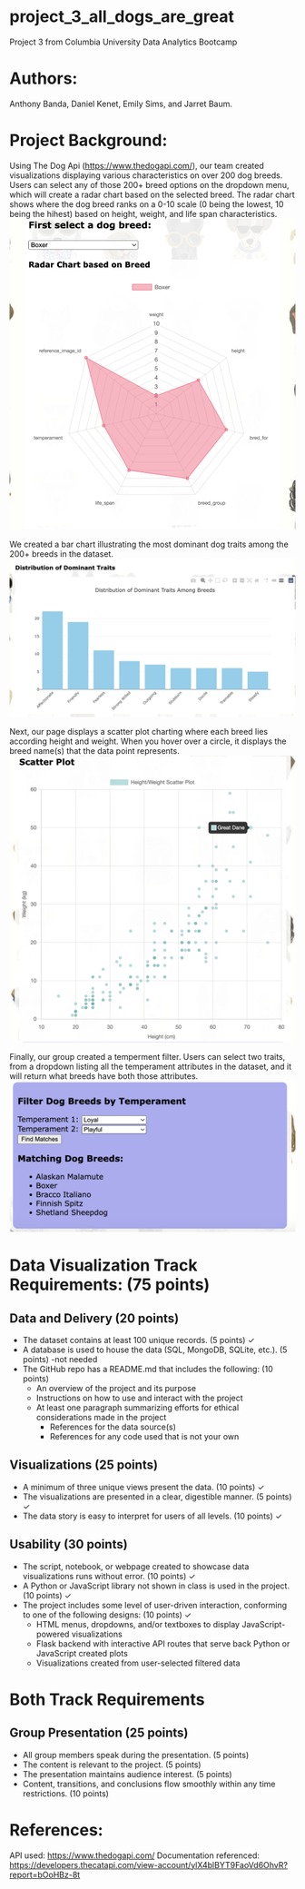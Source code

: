 # project_3_all_dogs_are_great
Project 3 from Columbia University Data Analytics Bootcamp

# Authors:
Anthony Banda, Daniel Kenet, Emily Sims, and Jarret Baum. 

# Project Background:
Using The Dog Api (https://www.thedogapi.com/), our team created visualizations displaying various characteristics on over 200 dog breeds. Users can select any of those 200+ breed options on the dropdown menu, which will create a radar chart based on the selected breed. The radar chart shows where the dog breed ranks on a 0-10 scale (0 being the lowest, 10 being the hihest) based on height, weight, and life span characteristics.  
<img src="https://github.com/bandaexpress/project_3_all_dogs_are_great/blob/ce5004bc6d247977e5e1baf6f198523feb79de6a/img/radar%20chart%20screenshot.png">

We created a bar chart illustrating the most dominant dog traits among the 200+ breeds in the dataset. 
<img src="https://github.com/bandaexpress/project_3_all_dogs_are_great/blob/554a37d4d4d29b255b5e51222d4b0366acd7dd16/img/bar%20chart%20screenshot.png">

Next, our page displays a scatter plot charting where each breed lies according height and weight. When you hover over a circle, it displays the breed name(s) that the data point represents. 
<img src = "https://github.com/bandaexpress/project_3_all_dogs_are_great/blob/554a37d4d4d29b255b5e51222d4b0366acd7dd16/img/scatter%20screenshot.png">

Finally, our group created a temperment filter. Users can select two traits, from a dropdown listing all the temperament attributes in the dataset, and it will return what breeds have both those attributes. 
<img src="https://github.com/bandaexpress/project_3_all_dogs_are_great/blob/554a37d4d4d29b255b5e51222d4b0366acd7dd16/img/trait%20screenshot.png">

# Data Visualization Track Requirements: (75 points)

## Data and Delivery (20 points)
- The dataset contains at least 100 unique records. (5 points) ✓
- A database is used to house the data (SQL, MongoDB, SQLite, etc.). (5 points) -not needed
- The GitHub repo has a README.md that includes the following: (10 points) 
  - An overview of the project and its purpose
  - Instructions on how to use and interact with the project
  - At least one paragraph summarizing efforts for ethical considerations made in the project
    - References for the data source(s)
    - References for any code used that is not your own

## Visualizations (25 points)
- A minimum of three unique views present the data. (10 points) ✓
- The visualizations are presented in a clear, digestible manner. (5 points) ✓
- The data story is easy to interpret for users of all levels. (10 points) ✓

## Usability (30 points)
- The script, notebook, or webpage created to showcase data visualizations runs without error. (10 points) ✓
- A Python or JavaScript library not shown in class is used in the project. (10 points) ✓
- The project includes some level of user-driven interaction, conforming to one of the following designs: (10 points) ✓
  - HTML menus, dropdowns, and/or textboxes to display JavaScript-powered visualizations
  - Flask backend with interactive API routes that serve back Python or JavaScript created plots
  - Visualizations created from user-selected filtered data
  
# Both Track Requirements
## Group Presentation (25 points)
- All group members speak during the presentation. (5 points)
- The content is relevant to the project. (5 points)
- The presentation maintains audience interest. (5 points)
- Content, transitions, and conclusions flow smoothly within any time restrictions. (10 points)

# References: 
API used: https://www.thedogapi.com/
Documentation referenced: https://developers.thecatapi.com/view-account/ylX4blBYT9FaoVd6OhvR?report=bOoHBz-8t
